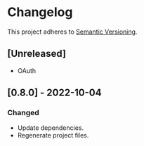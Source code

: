 # Changelog

This project adheres to [Semantic Versioning](https://semver.org/spec/v2.0.0.html).

## [Unreleased]

- OAuth

## [0.8.0] - 2022-10-04

### Changed

- Update dependencies.
- Regenerate project files.
